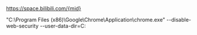 https://space.bilibili.com/{mid}

"C:\Program Files (x86)\Google\Chrome\Application\chrome.exe" --disable-web-security --user-data-dir=C:

